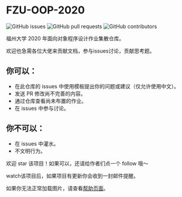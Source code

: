 # FZU-OOP-2020
![GitHub issues](https://img.shields.io/github/issues-raw/jihuayu/FZU-OOP-2020)   ![GitHub pull requests](https://img.shields.io/github/issues-pr/jihuayu/FZU-OOP-2020)  ![GitHub contributors](https://img.shields.io/github/contributors/jihuayu/FZU-OOP-2020)

福州大学 2020 年面向对象程序设计作业集散仓库。

欢迎也急需各位大佬来贡献文档，参与issues讨论，贡献思考题。

## 你可以：
- 在此仓库的 issues 中使用模板提出你的问题或建议（仅允许使用中文）。
- 发送 PR 修改尚不完善的内容。
- 通过仓库查看尚未布置的作业。
- 在 issues 中参与讨论。

## 你不可以：
- 在 issues 中灌水。
- 不文明行为。

欢迎 star 该项目！如果可以，还请给作者们点一个 follow 哦～

watch该项目后，如果项目有更新你会收到一封邮件提醒。

如果你无法正常加载图片，请查看[帮助页面](help/tips.md)。
